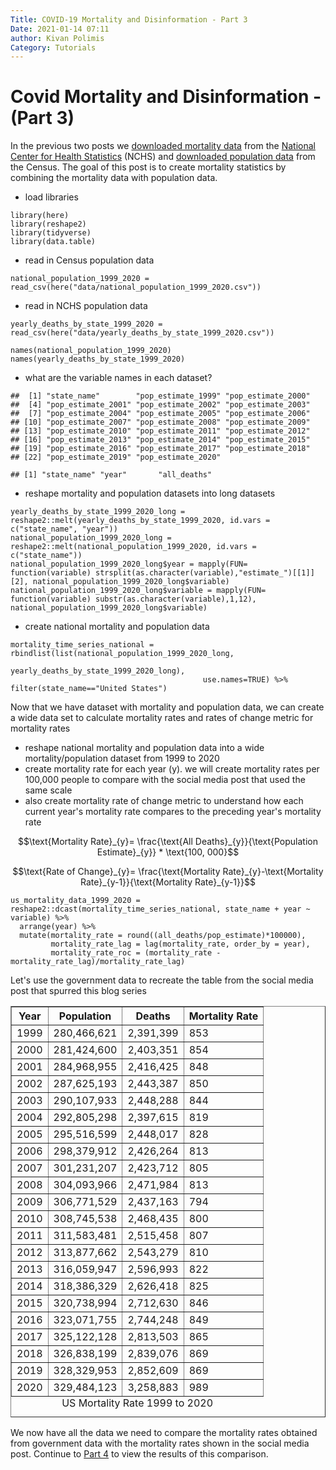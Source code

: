 ```yaml
---
Title: COVID-19 Mortality and Disinformation - Part 3
Date: 2021-01-14 07:11
author: Kivan Polimis
Category: Tutorials
---
```


# Covid Mortality and Disinformation - (Part 3)

In the previous two posts we [downloaded mortality data](http://kivanpolimis.com/covid-19-mortality-and-disinformation-part-1.html) from the [National Center for Health Statistics](https://www.cdc.gov/nchs/about/50th_anniversary.htm) (NCHS) and [downloaded population data](http://kivanpolimis.com/covid-19-mortality-and-disinformation-part-2.html) from the Census. The goal of this post is to create mortality statistics by combining the mortality data with population data.

* load libraries
``` {.r}
library(here)
library(reshape2)
library(tidyverse)
library(data.table)
```

* read in Census population data
``` {.r}
national_population_1999_2020 =  read_csv(here("data/national_population_1999_2020.csv"))
```

* read in NCHS population data

``` {.r}
yearly_deaths_by_state_1999_2020 = read_csv(here("data/yearly_deaths_by_state_1999_2020.csv"))
```

```{.r}
names(national_population_1999_2020)
names(yearly_deaths_by_state_1999_2020)
```

* what are the variable names in each dataset?

```
##  [1] "state_name"        "pop_estimate_1999" "pop_estimate_2000"
##  [4] "pop_estimate_2001" "pop_estimate_2002" "pop_estimate_2003"
##  [7] "pop_estimate_2004" "pop_estimate_2005" "pop_estimate_2006"
## [10] "pop_estimate_2007" "pop_estimate_2008" "pop_estimate_2009"
## [13] "pop_estimate_2010" "pop_estimate_2011" "pop_estimate_2012"
## [16] "pop_estimate_2013" "pop_estimate_2014" "pop_estimate_2015"
## [19] "pop_estimate_2016" "pop_estimate_2017" "pop_estimate_2018"
## [22] "pop_estimate_2019" "pop_estimate_2020"
```


```
## [1] "state_name" "year"       "all_deaths"
```

* reshape mortality and population datasets into long datasets
``` {.r}
yearly_deaths_by_state_1999_2020_long = reshape2::melt(yearly_deaths_by_state_1999_2020, id.vars = c("state_name", "year"))
national_population_1999_2020_long = reshape2::melt(national_population_1999_2020, id.vars = c("state_name"))
national_population_1999_2020_long$year = mapply(FUN= function(variable) strsplit(as.character(variable),"estimate_")[[1]][2], national_population_1999_2020_long$variable)
national_population_1999_2020_long$variable = mapply(FUN= function(variable) substr(as.character(variable),1,12), national_population_1999_2020_long$variable)
```

* create national mortality and population data
``` {.r}
mortality_time_series_national = rbindlist(list(national_population_1999_2020_long,
                                                yearly_deaths_by_state_1999_2020_long),
                                           use.names=TRUE) %>% filter(state_name=="United States")

```

Now that we have dataset with mortality and population data, we can create a wide data set to calculate mortality rates and rates of change metric for mortality rates

* reshape national mortality and population data into a wide mortality/population dataset from 1999 to 2020
* create mortality rate for each year (y). we will create mortality rates per 100,000 people to compare with the social media post that used the same scale
* also create mortality rate of change metric to understand how each current year's mortality rate compares to the preceding year's mortality rate

$$\text{Mortality Rate}_{y}= \frac{\text{All Deaths}_{y}}{\text{Population Estimate}_{y}} * \text{100, 000}$$

$$\text{Rate of Change}_{y}= \frac{\text{Mortality Rate}_{y}-\text{Mortality Rate}_{y-1}}{\text{Mortality Rate}_{y-1}}$$

``` {.r}
us_mortality_data_1999_2020 = reshape2::dcast(mortality_time_series_national, state_name + year ~ variable) %>%
  arrange(year) %>%
  mutate(mortality_rate = round((all_deaths/pop_estimate)*100000),
         mortality_rate_lag = lag(mortality_rate, order_by = year),
         mortality_rate_roc = (mortality_rate - mortality_rate_lag)/mortality_rate_lag)
```

Let's use the government data to recreate the table from the social media post that spurred this blog series

<!-- html table generated in R 3.6.3 by xtable 1.8-4 package -->
<!-- Fri Jan 15 16:55:38 2021 -->
<table border=1>
<caption align="bottom"> US Mortality Rate 1999 to 2020 </caption>
<tr> <th> Year </th> <th> Population </th> <th> Deaths </th> <th> Mortality Rate </th>  </tr>
  <tr> <td> 1999 </td> <td> 280,466,621 </td> <td> 2,391,399 </td> <td> 853 </td> </tr>
  <tr> <td> 2000 </td> <td> 281,424,600 </td> <td> 2,403,351 </td> <td> 854 </td> </tr>
  <tr> <td> 2001 </td> <td> 284,968,955 </td> <td> 2,416,425 </td> <td> 848 </td> </tr>
  <tr> <td> 2002 </td> <td> 287,625,193 </td> <td> 2,443,387 </td> <td> 850 </td> </tr>
  <tr> <td> 2003 </td> <td> 290,107,933 </td> <td> 2,448,288 </td> <td> 844 </td> </tr>
  <tr> <td> 2004 </td> <td> 292,805,298 </td> <td> 2,397,615 </td> <td> 819 </td> </tr>
  <tr> <td> 2005 </td> <td> 295,516,599 </td> <td> 2,448,017 </td> <td> 828 </td> </tr>
  <tr> <td> 2006 </td> <td> 298,379,912 </td> <td> 2,426,264 </td> <td> 813 </td> </tr>
  <tr> <td> 2007 </td> <td> 301,231,207 </td> <td> 2,423,712 </td> <td> 805 </td> </tr>
  <tr> <td> 2008 </td> <td> 304,093,966 </td> <td> 2,471,984 </td> <td> 813 </td> </tr>
  <tr> <td> 2009 </td> <td> 306,771,529 </td> <td> 2,437,163 </td> <td> 794 </td> </tr>
  <tr> <td> 2010 </td> <td> 308,745,538 </td> <td> 2,468,435 </td> <td> 800 </td> </tr>
  <tr> <td> 2011 </td> <td> 311,583,481 </td> <td> 2,515,458 </td> <td> 807 </td> </tr>
  <tr> <td> 2012 </td> <td> 313,877,662 </td> <td> 2,543,279 </td> <td> 810 </td> </tr>
  <tr> <td> 2013 </td> <td> 316,059,947 </td> <td> 2,596,993 </td> <td> 822 </td> </tr>
  <tr> <td> 2014 </td> <td> 318,386,329 </td> <td> 2,626,418 </td> <td> 825 </td> </tr>
  <tr> <td> 2015 </td> <td> 320,738,994 </td> <td> 2,712,630 </td> <td> 846 </td> </tr>
  <tr> <td> 2016 </td> <td> 323,071,755 </td> <td> 2,744,248 </td> <td> 849 </td> </tr>
  <tr> <td> 2017 </td> <td> 325,122,128 </td> <td> 2,813,503 </td> <td> 865 </td> </tr>
  <tr> <td> 2018 </td> <td> 326,838,199 </td> <td> 2,839,076 </td> <td> 869 </td> </tr>
  <tr> <td> 2019 </td> <td> 328,329,953 </td> <td> 2,852,609 </td> <td> 869 </td> </tr>
  <tr> <td> 2020 </td> <td> 329,484,123 </td> <td> 3,258,883 </td> <td> 989 </td> </tr>
</table>

We now have all the data we need to compare the mortality rates obtained from government data with the mortality rates shown in the social media post. Continue to [Part 4](http://kivanpolimis.com/covid-19-mortality-and-disinformation-part-4.html) to view the results of this comparison.
